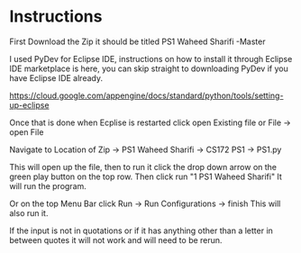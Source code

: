 # Instructions
First Download the Zip it should be titled PS1 Waheed Sharifi -Master

I used PyDev for Eclipse IDE, instructions on how to install it through Eclipse IDE marketplace is here, you can skip straight to downloading PyDev if you have Eclipse IDE already.

https://cloud.google.com/appengine/docs/standard/python/tools/setting-up-eclipse

Once that is done when Ecplise is restarted click open Existing file or File -> open File

Navigate to Location of Zip -> PS1 Waheed Sharifi -> CS172 PS1 -> PS1.py

This will open up the file, then to run it click the drop down arrow on the green play button on the top row. 
Then click run "1 PS1 Waheed Sharifi" It will run the program.

Or on the top Menu Bar click Run -> Run Configurations -> finish
This will also run it.

If the input is not in quotations or if it has anything other than a letter in between quotes it will not work and will need to be rerun.
